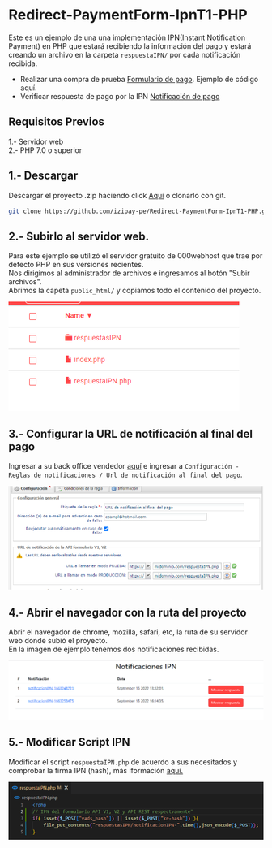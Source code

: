 ﻿# Redirect-PaymentForm-IpnT1-PHP

Este es un ejemplo de una una implementación IPN(Instant Notification Payment) en PHP que estará recibiendo la información del pago y estará creando un archivo en la carpeta `respuestaIPN/` por cada notificación recibida. 


* Realizar una compra de prueba [Formulario de pago](). Ejemplo de código aquí.
* Verificar respuesta de pago por la IPN [Notificación de pago](https://app-izipay.000webhostapp.com/ipn/)

## Requisitos Previos

1.- Servidor web  
2.- PHP 7.0 o superior

## 1.- Descargar
Descargar el proyecto .zip haciendo click [Aquí](https://github.com/izipay-pe/Redirect-PaymentForm-IpnT1-PHP/archive/refs/heads/main.zip) o clonarlo con git.  
```sh
git clone https://github.com/izipay-pe/Redirect-PaymentForm-IpnT1-PHP.git
``` 

## 2.- Subirlo al servidor web.
Para este ejemplo se utilizó el servidor gratuito de 000webhost que trae por defecto PHP en sus versiones recientes.  
Nos dirigimos al administrador de archivos e ingresamos al botón "Subir archivos".  
Abrimos la capeta `public_html/` y copiamos todo el contenido del proyecto.

![000webhost](images/captura-1.png)

## 3.- Configurar la URL de notificación al final del pago
Ingresar a su back office vendedor [aquí](https://secure.micuentaweb.pe/vads-merchant/) e ingresar a `Configuración - Reglas de notificaciones / Url de notificación al final del pago`.

![Regla de Notificación](images/captura-2.png)

## 4.- Abrir el navegador con la ruta del proyecto
Abrir el navegador de chrome, mozilla, safari, etc, la ruta de su servidor web donde subió el proyecto.  
En la imagen de ejemplo tenemos dos notificaciones recibidas.

![Gestion de notificaciones](images/captura-3.png)

## 5.- Modificar Script IPN
Modificar el script `respuestaIPN.php` de acuerdo a sus necesitados y comprobar la firma IPN (hash), más iformación [aquí.](https://secure.micuentaweb.pe/doc/es-PE/rest/V4.0/api/kb/ipn_usage.html)   

![Script IPN](images/captura-4.png)












